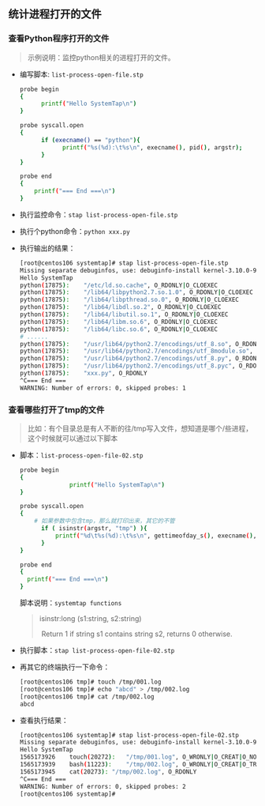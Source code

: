 ## 统计进程打开的文件

### 查看Python程序打开的文件

> 示例说明：监控python相关的进程打开的文件。

- 编写脚本:  `list-process-open-file.stp`

  ```bash
  probe begin
  {
  		printf("Hello SystemTap\n")
  }
  
  probe syscall.open
  {
  		if (execname() == "python"){
              printf("%s(%d):\t%s\n", execname(), pid(), argstr);
  		}
  }
  
  probe end
  {
      printf("=== End ===\n")
  }
  ```

- 执行监控命令：`stap list-process-open-file.stp`

- 执行个python命令：`python xxx.py`

- 执行输出的结果：

  ```bash
  [root@centos106 systemtap]# stap list-process-open-file.stp
  Missing separate debuginfos, use: debuginfo-install kernel-3.10.0-957.27.2.el7.x86_64
  Hello SystemTap
  python(17875):	"/etc/ld.so.cache", O_RDONLY|O_CLOEXEC
  python(17875):	"/lib64/libpython2.7.so.1.0", O_RDONLY|O_CLOEXEC
  python(17875):	"/lib64/libpthread.so.0", O_RDONLY|O_CLOEXEC
  python(17875):	"/lib64/libdl.so.2", O_RDONLY|O_CLOEXEC
  python(17875):	"/lib64/libutil.so.1", O_RDONLY|O_CLOEXEC
  python(17875):	"/lib64/libm.so.6", O_RDONLY|O_CLOEXEC
  python(17875):	"/lib64/libc.so.6", O_RDONLY|O_CLOEXEC
  # ......
  python(17875):	"/usr/lib64/python2.7/encodings/utf_8.so", O_RDONLY
  python(17875):	"/usr/lib64/python2.7/encodings/utf_8module.so", O_RDONLY
  python(17875):	"/usr/lib64/python2.7/encodings/utf_8.py", O_RDONLY
  python(17875):	"/usr/lib64/python2.7/encodings/utf_8.pyc", O_RDONLY
  python(17875):	"xxx.py", O_RDONLY
  ^C=== End ===
  WARNING: Number of errors: 0, skipped probes: 1
  ```

  

### 查看哪些打开了tmp的文件

> 比如：有个目录总是有人不断的往/tmp写入文件，想知道是哪个/些进程，这个时候就可以通过以下脚本

- 脚本：`list-process-open-file-02.stp`

  ```bash
  probe begin
  {
  				printf("Hello SystemTap\n")
  }
  
  probe syscall.open
  {
      # 如果参数中包含tmp，那么就打印出来，其它的不管
  		if ( isinstr(argstr, "tmp") ){
  		    printf("%d\t%s(%d):\t%s\n", gettimeofday_s(), execname(), pid(), argstr);
  		}
  }
  
  probe end
  {
  	printf("=== End ===\n")
  }
  ```

  脚本说明：`systemtap functions`

  > isinstr:long (s1:string, s2:string)
  >
  > ​    Return 1 if string s1 contains string s2, returns 0 otherwise.

- 执行脚本：`stap list-process-open-file-02.stp`

- 再其它的终端执行一下命令：

  ```bash
  [root@centos106 tmp]# touch /tmp/001.log
  [root@centos106 tmp]# echo "abcd" > /tmp/002.log
  [root@centos106 tmp]# cat /tmp/002.log
  abcd
  ```

- 查看执行结果：

  ```bash
  [root@centos106 systemtap]# stap list-process-open-file-02.stp
  Missing separate debuginfos, use: debuginfo-install kernel-3.10.0-957.27.2.el7.x86_64
  Hello SystemTap
  1565173926	touch(20272):	"/tmp/001.log", O_WRONLY|O_CREAT|O_NOCTTY|O_NONBLOCK, 0666
  1565173939	bash(11223):	"/tmp/002.log", O_WRONLY|O_CREAT|O_TRUNC, 0666
  1565173945	cat(20273):	"/tmp/002.log", O_RDONLY
  ^C=== End ===
  WARNING: Number of errors: 0, skipped probes: 2
  [root@centos106 systemtap]#
  ```

  